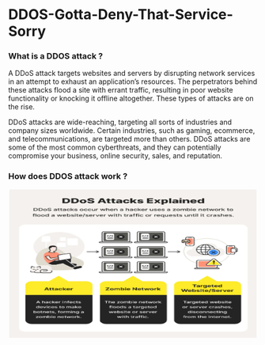 # DDOS-Gotta-Deny-That-Service-Sorry
<h3 align="left">What is a DDOS attack ? </h3>
A DDoS attack targets websites and servers by disrupting network services in an attempt to exhaust an application’s resources. The perpetrators behind these attacks flood a site with errant traffic, resulting in poor website functionality or knocking it offline altogether. These types of attacks are on the rise.

DDoS attacks are wide-reaching, targeting all sorts of industries and company sizes worldwide. Certain industries, such as gaming, ecommerce, and telecommunications, are targeted more than others. DDoS attacks are some of the most common cyberthreats, and they can potentially compromise your business, online security, sales, and reputation.

<h3 align="left">How does DDOS attack work ? </h3>
<p align="center">
  <img src="DDOS-Attack.PNG" width="500" height="300"></br>
